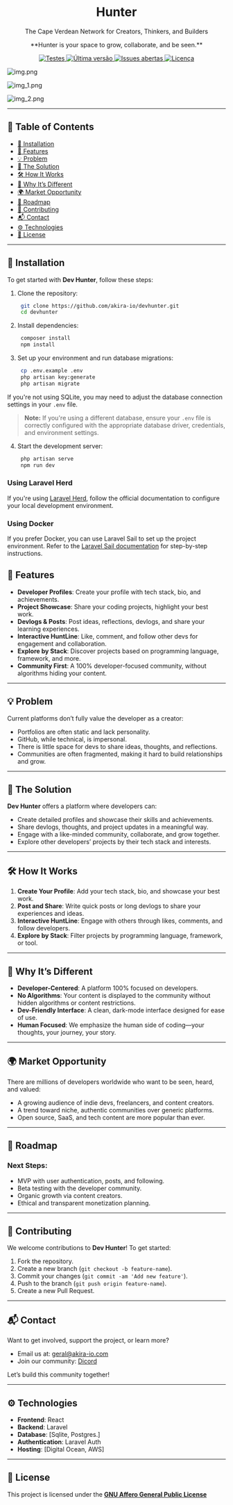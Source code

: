 <h1 align='center'> Hunter</h1>
<p align='center'>The Cape Verdean Network for Creators, Thinkers, and Builders</p>
<p align='center'>**Hunter is your space to grow, collaborate, and be seen.**</p>


<p align="center">
  <a href="https://github.com/akira-io/devhunter/actions">
    <img alt="Testes" src="https://github.com/akira-io/devhunter/actions/workflows/tests.yml/badge.svg">
  </a>
  <a href="https://github.com/akira-io/devhunter/releases">
    <img alt="Última versão" src="https://img.shields.io/github/v/release/akira-io/devhunter?style=flat-square">
  </a>
  <a href="https://github.com/akira-io/devhunter/issues">
    <img alt="Issues abertas" src="https://img.shields.io/github/issues/akira-io/devhunter?style=flat-square">
  </a>
  <a href="https://github.com/akira-io/devhunter/blob/main/LICENSE.md">
    <img alt="Licença" src="https://img.shields.io/github/license/akira-io/devhunter?style=flat-square">
  </a>
</p>



![img.png](/public/img.png)

![img_1.png](public/img_1.png)

![img_2.png](public/img_2.png)

---

## 📜 Table of Contents

- [📖 Installation](#-installation)
- [🚀 Features](#-features)
- [💡 Problem](#-problem)
- [🔧 The Solution](#-the-solution)
- [🛠️ How It Works](#-how-it-works)
- [🎯 Why It’s Different](#-why-its-different)
- [🌍 Market Opportunity](#-market-opportunity)
- [🚧 Roadmap](#-roadmap)
- [📝 Contributing](#-contributing)
- [📬 Contact](#-contact)
- [⚙️ Technologies](#-technologies)
- [🤝 License](#-license)

---

## 📖 Installation

To get started with **Dev Hunter**, follow these steps:

1. Clone the repository:
   ```bash
    git clone https://github.com/akira-io/devhunter.git
    cd devhunter
    ```
2. Install dependencies:
   ```bash
    composer install
    npm install
    ```
3. Set up your environment and run database migrations:
    ```bash
     cp .env.example .env
     php artisan key:generate
     php artisan migrate
     ```

If you're not using SQLite, you may need to adjust the database connection settings in your `.env` file.

> **Note:** If you're using a different database, ensure your `.env` file is correctly configured with the appropriate
> database driver, credentials, and environment settings.

4. Start the development server:
   ```bash
    php artisan serve
    npm run dev
    ```

### Using Laravel Herd

If you're using [Laravel Herd](https://laravel.com/docs/10.x/herd), follow the official documentation to configure your
local development environment.

### Using Docker

If you prefer Docker, you can use Laravel Sail to set up the project environment. Refer to
the [Laravel Sail documentation](https://laravel.com/docs/10.x/sail) for step-by-step instructions.

## 🚀 Features

- **Developer Profiles**: Create your profile with tech stack, bio, and achievements.
- **Project Showcase**: Share your coding projects, highlight your best work.
- **Devlogs & Posts**: Post ideas, reflections, devlogs, and share your learning experiences.
- **Interactive HuntLine**: Like, comment, and follow other devs for engagement and collaboration.
- **Explore by Stack**: Discover projects based on programming language, framework, and more.
- **Community First**: A 100% developer-focused community, without algorithms hiding your content.

---

## 💡 Problem

Current platforms don’t fully value the developer as a creator:

- Portfolios are often static and lack personality.
- GitHub, while technical, is impersonal.
- There is little space for devs to share ideas, thoughts, and reflections.
- Communities are often fragmented, making it hard to build relationships and grow.

---

## 🔧 The Solution

**Dev Hunter** offers a platform where developers can:

- Create detailed profiles and showcase their skills and achievements.
- Share devlogs, thoughts, and project updates in a meaningful way.
- Engage with a like-minded community, collaborate, and grow together.
- Explore other developers’ projects by their tech stack and interests.

---

## 🛠️ How It Works

1. **Create Your Profile**: Add your tech stack, bio, and showcase your best work.
2. **Post and Share**: Write quick posts or long devlogs to share your experiences and ideas.
3. **Interactive HuntLine**: Engage with others through likes, comments, and follow developers.
4. **Explore by Stack**: Filter projects by programming language, framework, or tool.

---

## 🎯 Why It’s Different

- **Developer-Centered**: A platform 100% focused on developers.
- **No Algorithms**: Your content is displayed to the community without hidden algorithms or content restrictions.
- **Dev-Friendly Interface**: A clean, dark-mode interface designed for ease of use.
- **Human Focused**: We emphasize the human side of coding—your thoughts, your journey, your story.

---

## 🌍 Market Opportunity

There are millions of developers worldwide who want to be seen, heard, and valued:

- A growing audience of indie devs, freelancers, and content creators.
- A trend toward niche, authentic communities over generic platforms.
- Open source, SaaS, and tech content are more popular than ever.

---

## 🚧 Roadmap

### Next Steps:

- MVP with user authentication, posts, and following.
- Beta testing with the developer community.
- Organic growth via content creators.
- Ethical and transparent monetization planning.

---

## 📝 Contributing

We welcome contributions to **Dev Hunter**! To get started:

1. Fork the repository.
2. Create a new branch (`git checkout -b feature-name`).
3. Commit your changes (`git commit -am 'Add new feature'`).
4. Push to the branch (`git push origin feature-name`).
5. Create a new Pull Request.

---

## 📬 Contact

Want to get involved, support the project, or learn more?

- Email us at: geral@akira-io.com
- Join our community: [Dicord](https://discord.gg/ghPqZg3RcZ)

Let’s build this community together!

---

## ⚙️ Technologies

- **Frontend**: React
- **Backend**: Laravel
- **Database**: [Sqlite, Postgres.]
- **Authentication**: Laravel Auth
- **Hosting**: [Digital Ocean, AWS]

---

## 🤝 License

This project is licensed under the **[GNU Affero General Public License](LICENSE.md)**
